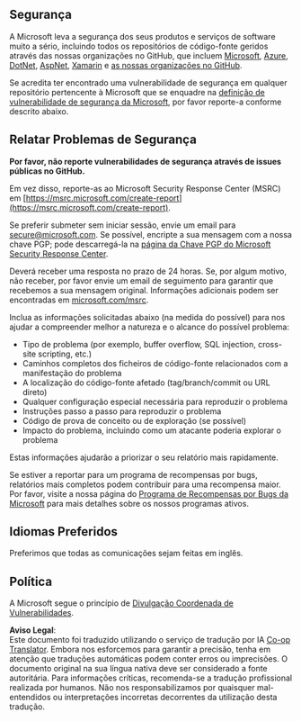 <!--
CO_OP_TRANSLATOR_METADATA:
{
  "original_hash": "0d575483100c332b2dbaefef915bb3c4",
  "translation_date": "2025-08-23T23:19:14+00:00",
  "source_file": "SECURITY.md",
  "language_code": "pt"
}
-->
## Segurança

A Microsoft leva a segurança dos seus produtos e serviços de software muito a sério, incluindo todos os repositórios de código-fonte geridos através das nossas organizações no GitHub, que incluem [Microsoft](https://github.com/Microsoft), [Azure](https://github.com/Azure), [DotNet](https://github.com/dotnet), [AspNet](https://github.com/aspnet), [Xamarin](https://github.com/xamarin) e [as nossas organizações no GitHub](https://opensource.microsoft.com/).

Se acredita ter encontrado uma vulnerabilidade de segurança em qualquer repositório pertencente à Microsoft que se enquadre na [definição de vulnerabilidade de segurança da Microsoft](https://docs.microsoft.com/en-us/previous-versions/tn-archive/cc751383(v=technet.10)), por favor reporte-a conforme descrito abaixo.

## Relatar Problemas de Segurança

**Por favor, não reporte vulnerabilidades de segurança através de issues públicas no GitHub.**

Em vez disso, reporte-as ao Microsoft Security Response Center (MSRC) em [https://msrc.microsoft.com/create-report](https://msrc.microsoft.com/create-report).

Se preferir submeter sem iniciar sessão, envie um email para [secure@microsoft.com](mailto:secure@microsoft.com). Se possível, encripte a sua mensagem com a nossa chave PGP; pode descarregá-la na [página da Chave PGP do Microsoft Security Response Center](https://www.microsoft.com/en-us/msrc/pgp-key-msrc).

Deverá receber uma resposta no prazo de 24 horas. Se, por algum motivo, não receber, por favor envie um email de seguimento para garantir que recebemos a sua mensagem original. Informações adicionais podem ser encontradas em [microsoft.com/msrc](https://www.microsoft.com/msrc).

Inclua as informações solicitadas abaixo (na medida do possível) para nos ajudar a compreender melhor a natureza e o alcance do possível problema:

  * Tipo de problema (por exemplo, buffer overflow, SQL injection, cross-site scripting, etc.)
  * Caminhos completos dos ficheiros de código-fonte relacionados com a manifestação do problema
  * A localização do código-fonte afetado (tag/branch/commit ou URL direto)
  * Qualquer configuração especial necessária para reproduzir o problema
  * Instruções passo a passo para reproduzir o problema
  * Código de prova de conceito ou de exploração (se possível)
  * Impacto do problema, incluindo como um atacante poderia explorar o problema

Estas informações ajudarão a priorizar o seu relatório mais rapidamente.

Se estiver a reportar para um programa de recompensas por bugs, relatórios mais completos podem contribuir para uma recompensa maior. Por favor, visite a nossa página do [Programa de Recompensas por Bugs da Microsoft](https://microsoft.com/msrc/bounty) para mais detalhes sobre os nossos programas ativos.

## Idiomas Preferidos

Preferimos que todas as comunicações sejam feitas em inglês.

## Política

A Microsoft segue o princípio de [Divulgação Coordenada de Vulnerabilidades](https://www.microsoft.com/en-us/msrc/cvd).

**Aviso Legal**:  
Este documento foi traduzido utilizando o serviço de tradução por IA [Co-op Translator](https://github.com/Azure/co-op-translator). Embora nos esforcemos para garantir a precisão, tenha em atenção que traduções automáticas podem conter erros ou imprecisões. O documento original na sua língua nativa deve ser considerado a fonte autoritária. Para informações críticas, recomenda-se a tradução profissional realizada por humanos. Não nos responsabilizamos por quaisquer mal-entendidos ou interpretações incorretas decorrentes da utilização desta tradução.